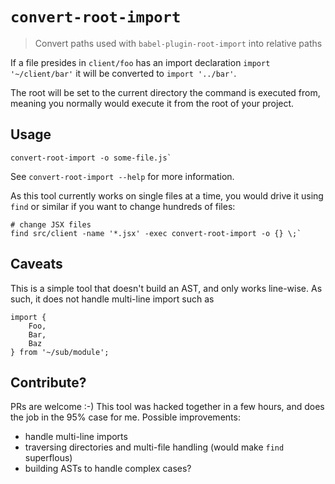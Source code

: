 # `convert-root-import`
> Convert paths used with `babel-plugin-root-import` into relative paths

If a file presides in `client/foo` has an import declaration `import '~/client/bar'` it will be converted to `import '../bar'`.

The root will be set to the current directory the command is executed from, meaning you normally would execute it from the root of your project.

## Usage
```
convert-root-import -o some-file.js`
```
See `convert-root-import --help` for more information.

As this tool currently works on single files at a time, you would drive it using `find` or similar if you want to change hundreds of files:

```
# change JSX files
find src/client -name '*.jsx' -exec convert-root-import -o {} \;`
```

## Caveats
This is a simple tool that doesn't build an AST, and only works line-wise. As such, it does not handle multi-line
import such as

```
import {
    Foo,
    Bar,
    Baz
} from '~/sub/module';
```

## Contribute?
PRs are welcome :-) This tool was hacked together in a few hours, and does the job in the 95% case for me. 
Possible improvements:

- handle multi-line imports
- traversing directories and multi-file handling (would make `find` superflous)
- building ASTs to handle complex cases?

